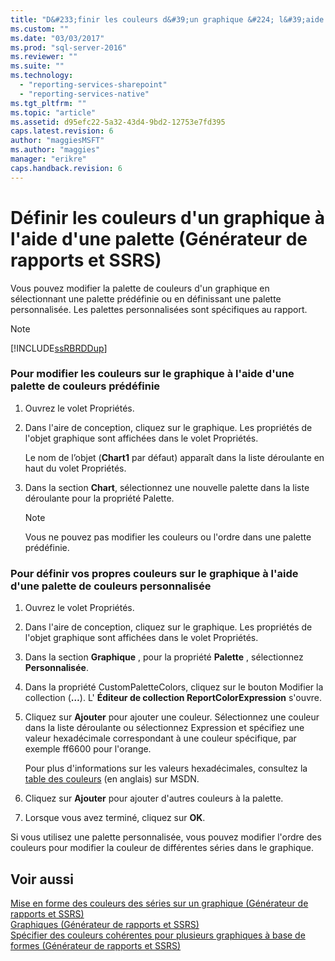 ```yaml
---
title: "D&#233;finir les couleurs d&#39;un graphique &#224; l&#39;aide d&#39;une palette (G&#233;n&#233;rateur de rapports et SSRS) | Microsoft Docs"
ms.custom: ""
ms.date: "03/03/2017"
ms.prod: "sql-server-2016"
ms.reviewer: ""
ms.suite: ""
ms.technology: 
  - "reporting-services-sharepoint"
  - "reporting-services-native"
ms.tgt_pltfrm: ""
ms.topic: "article"
ms.assetid: d95efc22-5a32-43d4-9bd2-12753e7fd395
caps.latest.revision: 6
author: "maggiesMSFT"
ms.author: "maggies"
manager: "erikre"
caps.handback.revision: 6
---
```

# D&#233;finir les couleurs d&#39;un graphique &#224; l&#39;aide d&#39;une palette (G&#233;n&#233;rateur de rapports et SSRS)
  Vous pouvez modifier la palette de couleurs d'un graphique en sélectionnant une palette prédéfinie ou en définissant une palette personnalisée. Les palettes personnalisées sont spécifiques au rapport.  
  
> [!NOTE]  
>  [!INCLUDE[ssRBRDDup](../../includes/ssrbrddup-md.md)]  
  
### Pour modifier les couleurs sur le graphique à l'aide d'une palette de couleurs prédéfinie  
  
1.  Ouvrez le volet Propriétés.  
  
2.  Dans l'aire de conception, cliquez sur le graphique. Les propriétés de l'objet graphique sont affichées dans le volet Propriétés.  
  
     Le nom de l’objet (**Chart1** par défaut) apparaît dans la liste déroulante en haut du volet Propriétés.  
  
3.  Dans la section **Chart**, sélectionnez une nouvelle palette dans la liste déroulante pour la propriété Palette.  
  
    > [!NOTE]  
    >  Vous ne pouvez pas modifier les couleurs ou l'ordre dans une palette prédéfinie.  
  
### Pour définir vos propres couleurs sur le graphique à l'aide d'une palette de couleurs personnalisée  
  
1.  Ouvrez le volet Propriétés.  
  
2.  Dans l'aire de conception, cliquez sur le graphique. Les propriétés de l'objet graphique sont affichées dans le volet Propriétés.  
  
3.  Dans la section **Graphique** , pour la propriété **Palette** , sélectionnez **Personnalisée**.  
  
4.  Dans la propriété CustomPaletteColors, cliquez sur le bouton Modifier la collection (**…**). L' **Éditeur de collection ReportColorExpression** s'ouvre.  
  
5.  Cliquez sur **Ajouter** pour ajouter une couleur. Sélectionnez une couleur dans la liste déroulante ou sélectionnez Expression et spécifiez une valeur hexadécimale correspondant à une couleur spécifique, par exemple ff6600 pour l'orange.  
  
     Pour plus d'informations sur les valeurs hexadécimales, consultez la [table des couleurs](http://go.microsoft.com/fwlink/?linkid=9258) (en anglais) sur MSDN.  
  
6.  Cliquez sur **Ajouter** pour ajouter d'autres couleurs à la palette.  
  
7.  Lorsque vous avez terminé, cliquez sur **OK**.  
  
 Si vous utilisez une palette personnalisée, vous pouvez modifier l'ordre des couleurs pour modifier la couleur de différentes séries dans le graphique.  
  
## Voir aussi  
 [Mise en forme des couleurs des séries sur un graphique &#40;Générateur de rapports et SSRS&#41;](../../reporting-services/report-design/formatting-series-colors-on-a-chart-report-builder-and-ssrs.md)   
 [Graphiques &#40;Générateur de rapports et SSRS&#41;](../../reporting-services/report-design/charts-report-builder-and-ssrs.md)   
 [Spécifier des couleurs cohérentes pour plusieurs graphiques à base de formes &#40;Générateur de rapports et SSRS&#41;](../../reporting-services/report-design/specify-consistent-colors-across-multiple-shape-charts-report-builder-and-ssrs.md)  
  
  